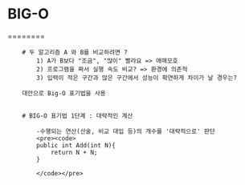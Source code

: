 # BIG-O 
========

        # 두 알고리즘 A 와 B를 비교하려면 ?
            1) A가 B보다 "조금", "많이" 빨라요 => 애매모호
            2) 프로그램을 짜서 실행 속도 비교? => 환경에 의존적
            3) 입력이 적은 구간과 많은 구간에서 성능이 확연하게 차이가 날 경우는?

        대안으로 Big-O 표기법을 사용


        # BIG-O 표기법 1단계 : 대략적인 계산

            -수행되는 연산(산술, 비교 대입 등)의 개수를 '대략적으로' 판단
            <pre><code>                     
            public int Add(int N){
                return N + N;
            }
            
            </code></pre>

